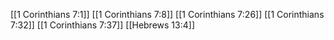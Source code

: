 [[1 Corinthians 7:1]]
[[1 Corinthians 7:8]]
[[1 Corinthians 7:26]]
[[1 Corinthians 7:32]]
[[1 Corinthians 7:37]]
[[Hebrews 13:4]]
